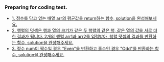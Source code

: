 ### Preparing for coding test.

- [1. 정수를 담고 있는 배열 arr의 평균값을 return하는 함수, solution을 완성해보세요.](https://github.com/SeokJu-Git/prepare-a-coding-test/blob/main/number_01.py)
- [2. 행렬의 덧셈은 행과 열의 크기가 같은 두 행렬의 같은 행, 같은 열의 값을 서로 더한 결과가 됩니다. 2개의 행렬 arr1과 arr2를 입력받아, 행렬 덧셈의 결과를 반환하는 함수, solution을 완성해주세요.](https://github.com/SeokJu-Git/prepare-a-coding-test/blob/main/number_02.py)
- [3. 정수 num이 짝수일 경우 "Even"을 반환하고 홀수인 경우 "Odd"를 반환하는 함수, solution을 완성해주세요.]()
